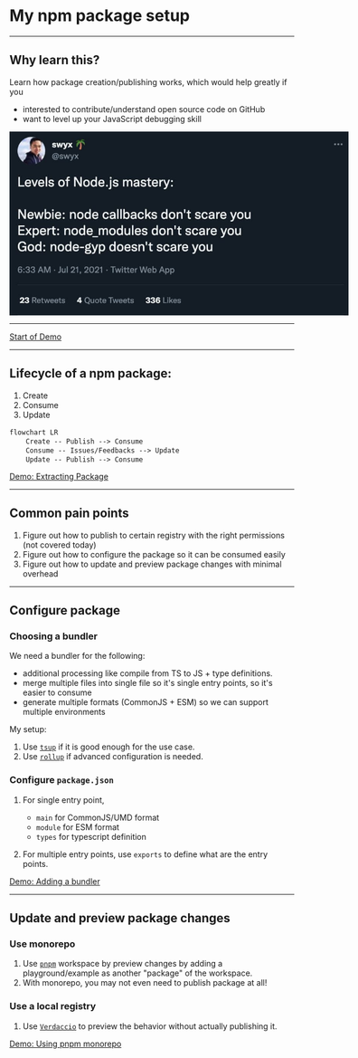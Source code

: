 # My npm package setup

---

## Why learn this?

Learn how package creation/publishing works, which would help greatly if you

- interested to contribute/understand open source code on GitHub
- want to level up your JavaScript debugging skill

<img src="node_modules_tweet.jpg" alt="Levels of Node.js mastery: (1) Newbie: node callbacks don't scaree you. (2) Expert: node_modules don't scare you. (3) God: node-gyp doesn't scare you" style="display: block; max-width: 600px; margin-inline: auto;" />

---

[Start of Demo](https://github.com/malcolm-kee/npm-pkg-setup/tree/start)

---

## Lifecycle of a npm package:

1. Create
1. Consume
1. Update

```mermaid
flowchart LR
    Create -- Publish --> Consume
    Consume -- Issues/Feedbacks --> Update
    Update -- Publish --> Consume
```

[Demo: Extracting Package](https://github.com/malcolm-kee/npm-pkg-setup/tree/extract-to-package)

---

## Common pain points

1. Figure out how to publish to certain registry with the right permissions (not covered today)
1. Figure out how to configure the package so it can be consumed easily
1. Figure out how to update and preview package changes with minimal overhead

---

## Configure package

### Choosing a bundler

We need a bundler for the following:

- additional processing like compile from TS to JS + type definitions.
- merge multiple files into single file so it's single entry points, so it's easier to consume
- generate multiple formats (CommonJS + ESM) so we can support multiple environments

My setup:

1. Use [`tsup`](https://tsup.egoist.dev/) if it is good enough for the use case.
1. Use [`rollup`](https://rollupjs.org/guide/en/) if advanced configuration is needed.

### Configure `package.json`

1. For single entry point,

   - `main` for CommonJS/UMD format
   - `module` for ESM format
   - `types` for typescript definition

2. For multiple entry points, use `exports` to define what are the entry points.

[Demo: Adding a bundler](https://github.com/malcolm-kee/npm-pkg-setup/tree/add-package-bundler)

---

## Update and preview package changes

### Use monorepo

1. Use [`pnpm`](https://pnpm.io/) workspace by preview changes by adding a playground/example as another "package" of the workspace.
1. With monorepo, you may not even need to publish package at all!

### Use a local registry

1. Use [`Verdaccio`](https://verdaccio.org/) to preview the behavior without actually publishing it.

[Demo: Using pnpm monorepo](https://github.com/malcolm-kee/npm-pkg-setup/tree/use-pnpm-workspace)
